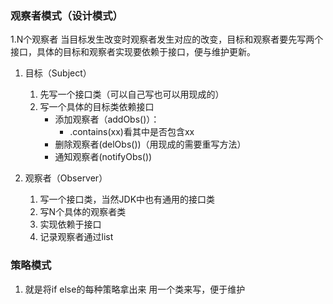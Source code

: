 ### 观察者模式（设计模式）
1.N个观察者 当目标发生改变时观察者发生对应的改变，目标和观察者要先写两个接口，具体的目标和观察者实现要依赖于接口，便与维护更新。
1. 目标（Subject）
    1. 先写一个接口类（可以自己写也可以用现成的）
    2. 写一个具体的目标类依赖接口
        - 添加观察者（addObs()）：
            - .contains(xx)看其中是否包含xx
        - 删除观察者(delObs())（用现成的需要重写方法）
        - 通知观察者(notifyObs()) 

2. 观察者（Observer）
    1. 写一个接口类，当然JDK中也有通用的接口类
    2. 写N个具体的观察者类
    3. 实现依赖于接口
    3. 记录观察者通过list
### 策略模式
1. 就是将if else的每种策略拿出来 用一个类来写，便于维护